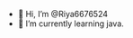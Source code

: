 - 👋 Hi, I’m @Riya6676524
- 🌱 I’m currently learning java.

<!---
Riya6676524/Riya6676524 is a ✨ special ✨ repository because its `README.md` (this file) appears on your GitHub profile.
You can click the Preview link to take a look at your changes.
--->
